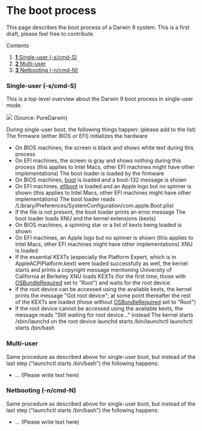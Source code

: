 The boot process
================
This page describes the boot process of a Darwin 9 system.
This is a first draft, please feel free to contribute.




Contents
1.  [**1** Single-user (-s/cmd-S)](booting.1.html#TOC-Single-user--s-cmd-S-)
2.  [**2** Multi-user](booting.1.html#TOC-Multi-user)
3.  [**3** Netbooting (-n/cmd-N)](booting.1.html#TOC-Netbooting--n-cmd-N-)

### Single-user (-s/cmd-S)
This is a top-level overview about the Darwin 9 boot process in single-user mode.


[![](http://sites.google.com/a/puredarwin.org/puredarwin/developers/booting/Bild%207.png)](http://sites.google.com/a/puredarwin.org/puredarwin/developers/booting/Bild%207.png)
(Source: PureDarwin)

During single-user boot, the following things happen: (please add to the list)
The firmware (either BIOS or EFI) initializes the hardware
-   On BIOS machines, the screen is black and shows white text during this process
-   On EFI machines, the screen is gray and shows nothing during this process (this applies to Intel Macs, other EFI machines might have other implementations)
The boot loader is loaded by the firmware
-   On BIOS machines, [boot](booting/boot.html) is loaded and a boot-132 message is shown
-   On EFI machines, [efiboot](booting/efiboot.html) is loaded and an Apple logo but no spinner is shown (this applies to Intel Macs, other EFI machines might have other implementations)
The boot loader reads /Library/Preferences/SystemConfiguration/com.apple.Boot.plist
-   If the file is not present, the boot loader prints an error message
The boot loader loads XNU and the kernel extensions (kexts)
-   On BIOS machines, a spinning star or a list of kexts being loaded is shown
-   On EFI machines, an Apple logo but no spinner is shown (this applies to Intel Macs, other EFI machines might have other implementations)
XNU is loaded
-   If the essential KEXTs (especially the Platform Expert, which is in AppleACPIPlatform.kext) were loaded successfully as well, the kernel starts and prints a copyright message mentioning University of California at Berkeley
XNU loads KEXTs (for the first time; those with [OSBundleRequired](http://developer.apple.com/documentation/Darwin/Conceptual/KEXTConcept/KEXTConceptLoading/loading_kexts.html#//apple_ref/doc/uid/20002369-97632-BABIAICJ) set to "Root") and waits for the root device
-   If the root device can be accessed using the available kexts, the kernel prints the message "Got root device"; at some point thereafter the rest of the KEXTs are loaded (those without [OSBundleRequired](http://developer.apple.com/documentation/Darwin/Conceptual/KEXTConcept/KEXTConceptLoading/loading_kexts.html#//apple_ref/doc/uid/20002369-97632-BABIAICJ) set to "Root")
-   If the root device cannot be accessed using the available kexts, the message reads "Still waiting for root device..." instead
The kernel starts /sbin/launchd on the root device
launchd starts /bin/launchctl
launchctl starts /bin/bash
### Multi-user
Same procedure as described above for single-user boot, but instead of the last step ("launchctl starts /bin/bash") the following happens:
-   ...
(Please write text here)
### Netbooting (-n/cmd-N)
Same procedure as described above for single-user boot, but instead of the last step ("launchctl starts /bin/bash") the following happens:
-   ...
(Please write text here)

